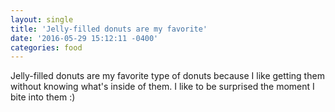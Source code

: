 ```yaml
---
layout: single
title: 'Jelly-filled donuts are my favorite'
date: '2016-05-29 15:12:11 -0400'
categories: food
---
```


Jelly-filled donuts are my favorite type of donuts because I like getting them without knowing what's inside of them. I like to be surprised the moment I bite into them :)

